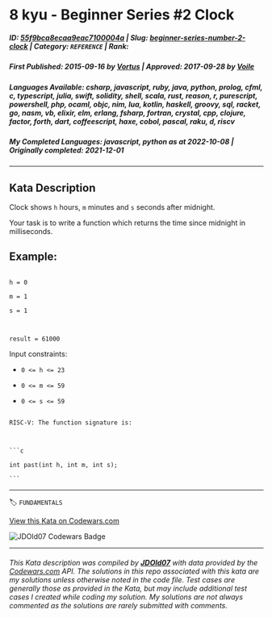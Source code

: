 # 8 kyu - Beginner Series #2 Clock

##### **ID**: [55f9bca8ecaa9eac7100004a](https://www.codewars.com/kata/55f9bca8ecaa9eac7100004a) | **Slug**: [beginner-series-number-2-clock](https://www.codewars.com/kata/55f9bca8ecaa9eac7100004a) | **Category**: `REFERENCE` | **Rank**: <span style="color:white">8 kyu</span>

##### **First Published**: 2015-09-16 ***by*** [Vortus](https://www.codewars.com/users/Vortus) | **Approved**: 2017-09-28 ***by*** [Voile](https://www.codewars.com/users/Voile)

##### **Languages Available**: csharp, javascript, ruby, java, python, prolog, cfml, c, typescript, julia, swift, solidity, shell, scala, rust, reason, r, purescript, powershell, php, ocaml, objc, nim, lua, kotlin, haskell, groovy, sql, racket, go, nasm, vb, elixir, elm, erlang, fsharp, fortran, crystal, cpp, clojure, factor, forth, dart, coffeescript, haxe, cobol, pascal, raku, d, riscv

##### **My Completed Languages**: javascript, python ***as at*** 2022-10-08 | **Originally completed**: 2021-12-01

---

## Kata Description


Clock shows `h` hours, `m` minutes and `s` seconds after midnight.



Your task is to write a function which returns the time since midnight in milliseconds.



## Example:



```

h = 0

m = 1

s = 1



result = 61000

```



Input constraints:



* `0 <= h <= 23`

* `0 <= m <= 59`

* `0 <= s <= 59`



~~~if:riscv

RISC-V: The function signature is:



```c

int past(int h, int m, int s);

```

~~~

---


🏷 `FUNDAMENTALS`


[View this Kata on Codewars.com](https://www.codewars.com/kata/55f9bca8ecaa9eac7100004a)

![](https://www.codewars.com/users/jdold07/badges/large "JDOld07 Codewars Badge")

---

###### *This Kata description was compiled by [**JDOld07**](https://tpstech.dev) with data provided by the [Codewars.com](https://www.codewars.com) API.  The solutions in this repo associated with this kata are my solutions unless otherwise noted in the code file.  Test cases are generally those as provided in the Kata, but may include additional test cases I created while coding my solution.  My solutions are not always commented as the solutions are rarely submitted with comments.*
